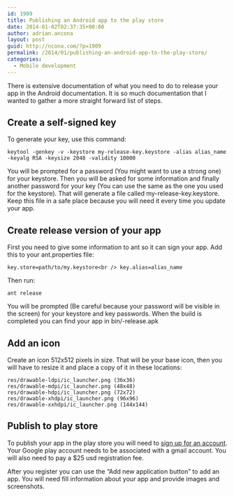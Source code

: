 ```yaml
---
id: 1909
title: Publishing an Android app to the play store
date: 2014-01-02T02:37:35+00:00
author: adrian.ancona
layout: post
guid: http://ncona.com/?p=1909
permalink: /2014/01/publishing-an-android-app-to-the-play-store/
categories:
  - Mobile development
---
```

There is extensive documentation of what you need to do to release your app in the Android documentation. It is so much documentation that I wanted to gather a more straight forward list of steps.

## Create a self-signed key

To generate your key, use this command:

```
keytool -genkey -v -keystore my-release-key.keystore -alias alias_name -keyalg RSA -keysize 2048 -validity 10000
```

You will be prompted for a password (You might want to use a strong one) for your keystore. Then you will be asked for some information and finally another password for your key (You can use the same as the one you used for the keystore). That will generate a file called my-release-key.keystore. Keep this file in a safe place because you will need it every time you update your app.

<!--more-->

## Create release version of your app

First you need to give some information to ant so it can sign your app. Add this to your ant.properties file:

```
key.store=path/to/my.keystore<br /> key.alias=alias_name
```

Then run:

```
ant release
```

You will be prompted (Be careful because your password will be visible in the screen) for your keystore and key passwords. When the build is completed you can find your app in bin/<app-name>-release.apk

## Add an icon

Create an icon 512x512 pixels in size. That will be your base icon, then you will have to resize it and place a copy of it in these locations:

```
res/drawable-ldpi/ic_launcher.png (36x36)
res/drawable-mdpi/ic_launcher.png (48x48)
res/drawable-hdpi/ic_launcher.png (72x72)
res/drawable-xhdpi/ic_launcher.png (96x96)
res/drawable-xxhdpi/ic_launcher.png (144x144)
```

## Publish to play store

To publish your app in the play store you will need to [sign up for an account](https://play.google.com/apps/publish/signup/ "Sign up for a google play account"). Your Google play account needs to be associated with a gmail account. You will also need to pay a $25 usd registration fee.

After you register you can use the &#8220;Add new application button&#8221; to add an app. You will need fill information about your app and provide images and screenshots.
